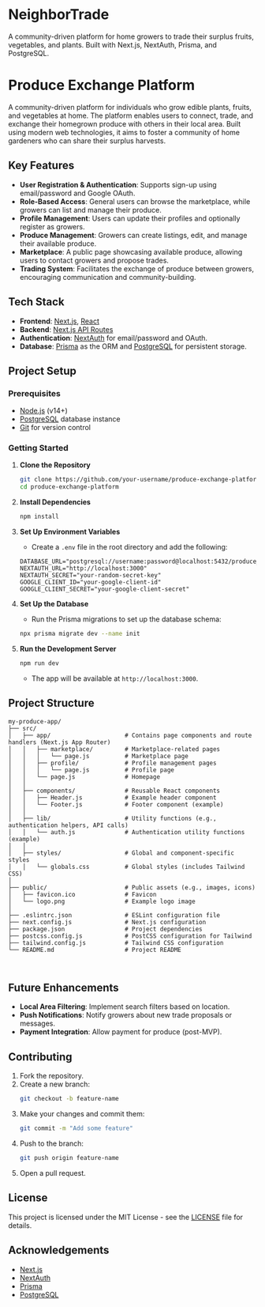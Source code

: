 # NeighborTrade

A community-driven platform for home growers to trade their surplus fruits, vegetables, and plants. Built with Next.js, NextAuth, Prisma, and PostgreSQL.

# Produce Exchange Platform

A community-driven platform for individuals who grow edible plants, fruits, and vegetables at home. The platform enables users to connect, trade, and exchange their homegrown produce with others in their local area. Built using modern web technologies, it aims to foster a community of home gardeners who can share their surplus harvests.

## Key Features

- **User Registration & Authentication**: Supports sign-up using email/password and Google OAuth.
- **Role-Based Access**: General users can browse the marketplace, while growers can list and manage their produce.
- **Profile Management**: Users can update their profiles and optionally register as growers.
- **Produce Management**: Growers can create listings, edit, and manage their available produce.
- **Marketplace**: A public page showcasing available produce, allowing users to contact growers and propose trades.
- **Trading System**: Facilitates the exchange of produce between growers, encouraging communication and community-building.

## Tech Stack

- **Frontend**: [Next.js](https://nextjs.org/), [React](https://reactjs.org/)
- **Backend**: [Next.js API Routes](https://nextjs.org/docs/api-routes/introduction)
- **Authentication**: [NextAuth](https://next-auth.js.org/) for email/password and OAuth.
- **Database**: [Prisma](https://www.prisma.io/) as the ORM and [PostgreSQL](https://www.postgresql.org/) for persistent storage.

## Project Setup

### Prerequisites

- [Node.js](https://nodejs.org/) (v14+)
- [PostgreSQL](https://www.postgresql.org/) database instance
- [Git](https://git-scm.com/) for version control

### Getting Started

1. **Clone the Repository**

   ```bash
   git clone https://github.com/your-username/produce-exchange-platform.git
   cd produce-exchange-platform
   ```

2. **Install Dependencies**

   ```bash
   npm install
   ```

3. **Set Up Environment Variables**

   - Create a `.env` file in the root directory and add the following:

   ```env
   DATABASE_URL="postgresql://username:password@localhost:5432/produce_exchange_db"
   NEXTAUTH_URL="http://localhost:3000"
   NEXTAUTH_SECRET="your-random-secret-key"
   GOOGLE_CLIENT_ID="your-google-client-id"
   GOOGLE_CLIENT_SECRET="your-google-client-secret"
   ```

4. **Set Up the Database**

   - Run the Prisma migrations to set up the database schema:

   ```bash
   npx prisma migrate dev --name init
   ```

5. **Run the Development Server**
   ```bash
   npm run dev
   ```
   - The app will be available at `http://localhost:3000`.

## Project Structure

```
my-produce-app/
├── src/
│   ├── app/                     # Contains page components and route handlers (Next.js App Router)
│   │   ├── marketplace/         # Marketplace-related pages
│   │   │   └── page.js          # Marketplace page
│   │   ├── profile/             # Profile management pages
│   │   │   └── page.js          # Profile page
│   │   └── page.js              # Homepage
│   │
│   ├── components/              # Reusable React components
│   │   ├── Header.js            # Example header component
│   │   └── Footer.js            # Footer component (example)
│   │
│   ├── lib/                     # Utility functions (e.g., authentication helpers, API calls)
│   │   └── auth.js              # Authentication utility functions (example)
│   │
│   ├── styles/                  # Global and component-specific styles
│   │   └── globals.css          # Global styles (includes Tailwind CSS)
│
├── public/                      # Public assets (e.g., images, icons)
│   ├── favicon.ico              # Favicon
│   └── logo.png                 # Example logo image
│
├── .eslintrc.json               # ESLint configuration file
├── next.config.js               # Next.js configuration
├── package.json                 # Project dependencies
├── postcss.config.js            # PostCSS configuration for Tailwind
├── tailwind.config.js           # Tailwind CSS configuration
└── README.md                    # Project README



```

## Future Enhancements

- **Local Area Filtering**: Implement search filters based on location.
- **Push Notifications**: Notify growers about new trade proposals or messages.
- **Payment Integration**: Allow payment for produce (post-MVP).

## Contributing

1. Fork the repository.
2. Create a new branch:
   ```bash
   git checkout -b feature-name
   ```
3. Make your changes and commit them:
   ```bash
   git commit -m "Add some feature"
   ```
4. Push to the branch:
   ```bash
   git push origin feature-name
   ```
5. Open a pull request.

## License

This project is licensed under the MIT License - see the [LICENSE](LICENSE) file for details.

## Acknowledgements

- [Next.js](https://nextjs.org/)
- [NextAuth](https://next-auth.js.org/)
- [Prisma](https://www.prisma.io/)
- [PostgreSQL](https://www.postgresql.org/)
